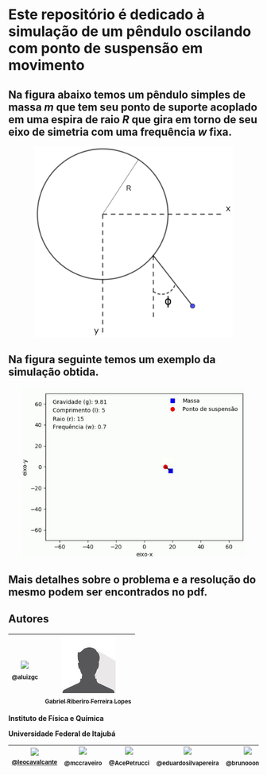 # Este repositório é dedicado à simulação de um pêndulo oscilando com ponto de suspensão em movimento
## Na figura abaixo temos um pêndulo simples de massa *m* que tem seu ponto de suporte acoplado em uma espira de raio *R* que gira em torno de seu eixo de simetria com uma frequência *w* fixa.

<p align="center">
  <a href="https://github.com/aluizgc/proj-classica2">
    <img src="./probclassica2.jpg" width="400">
  </a>
</p>

## Na figura seguinte temos um exemplo da simulação obtida.

<p align="center">
  <a href="https://github.com/aluizgc/proj-classica2">
    <img src="./gifsimulacao.gif" width="450">
  </a>
</p>

## Mais detalhes sobre o problema e a resolução do mesmo podem ser encontrados no pdf.


## Autores

| [<img src="https://avatars3.githubusercontent.com/u/50808997?s=115"><br><sub>@aluizgc</sub>](https://github.com/aluizgc) | [<img src="./avatar2.jpg"><br><sub>Gabriel Riberiro Ferreira Lopes</sub>](https://github.com/aluizgc/proj-classica2) |
| :---: | :---: |

****Instituto de Física e Química****

****Universidade Federal de Itajubá****

| [<img src="https://avatars3.githubusercontent.com/u/183722?s=115&v=4"><br><small>@leocavalcante</small>](https://github.com/leocavalcante) | [<img src="https://avatars0.githubusercontent.com/u/782333?s=115&v=4"><br><sub>@mccraveiro</sub>](https://github.com/mccraveiro) | [<img src="https://avatars1.githubusercontent.com/u/6183702?s=115&v=4"><br><sub>@AcePetrucci</sub>](https://github.com/AcePetrucci) | [<img src="https://avatars2.githubusercontent.com/u/5911989?s=115&v=4"><br><sub>@eduardosilvapereira</sub>](https://github.com/eduardosilvapereira) | [<img src="https://avatars0.githubusercontent.com/u/12174318?s=115&v=4"><br><sub>@brunooomelo</sub>](https://github.com/brunooomelo) | [<img src="https://avatars3.githubusercontent.com/u/8251208?s=115&v=4"><br><sub>@lucianopf</sub>](https://github.com/lucianopf) |
| :---: | :---: | :---: | :---: | :---: | :---: |
